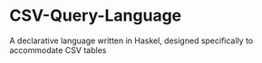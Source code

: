 # CSV-Query-Language
A declarative language written in Haskel, designed specifically to accommodate CSV tables
